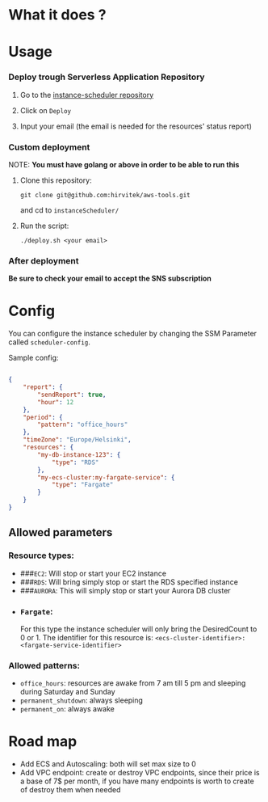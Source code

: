 # What it does ?


# Usage

### Deploy trough Serverless Application Repository

1. Go to the [instance-scheduler repository](https://serverlessrepo.aws.amazon.com/applications/ap-southeast-1/164102481775/instance-scheduler)
   
2. Click on `Deploy`
3. Input your email (the email is needed for the resources' status report)

### Custom deployment

NOTE: **You must have golang or above in order to be able to run this**
1. Clone this repository:
   ```
   git clone git@github.com:hirvitek/aws-tools.git
   ```
   and cd to `instanceScheduler/`

2. Run the script:
    ```
    ./deploy.sh <your email>
    ```

### After deployment

**Be sure to check your email to accept the SNS subscription**

# Config
You can configure the instance scheduler by changing the SSM Parameter called `scheduler-config`.

Sample config:

```json

{
	"report": {
		"sendReport": true,
		"hour": 12
	},
	"period": {
		"pattern": "office_hours"
	},
	"timeZone": "Europe/Helsinki",
	"resources": {
		"my-db-instance-123": {
			"type": "RDS"
		},
		"my-ecs-cluster:my-fargate-service": {
			"type": "Fargate"
		}
	}
}
```

## Allowed parameters

### Resource types:

- ###`EC2`:
  Will stop or start your EC2 instance
- ###`RDS`:
  Will bring simply stop or start the RDS specified instance
- ###`AURORA`:
  This will simply stop or start your Aurora DB cluster
- ### `Fargate`: 
   For this type the instance scheduler will only bring the DesiredCount to 0 or 1. 
  The identifier for this resource is: `<ecs-cluster-identifier>:<fargate-service-identifier>`

### Allowed patterns:

- `office_hours`: resources are awake from 7 am till 5 pm and sleeping during Saturday and Sunday
- `permanent_shutdown`: always sleeping
- `permanent_on`: always awake

# Road map
- Add ECS and Autoscaling: both will set max size to 0
- Add VPC endpoint: create or destroy VPC endpoints, since their price is a base of 7$ per month, if you have many 
endpoints is worth to create of destroy them when needed
